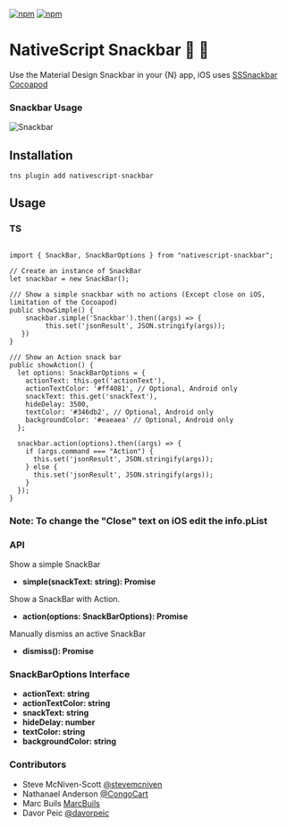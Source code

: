 [![npm](https://img.shields.io/npm/v/nativescript-snackbar.svg)](https://www.npmjs.com/package/nativescript-snackbar)
[![npm](https://img.shields.io/npm/dt/nativescript-snackbar.svg?label=npm%20downloads)](https://www.npmjs.com/package/nativescript-snackbar)

# NativeScript Snackbar :lollipop: :chocolate_bar:

Use the Material Design Snackbar in your {N} app, iOS uses [SSSnackbar Cocoapod](https://github.com/stonesam92/SSSnackbar)

### Snackbar Usage 

![Snackbar](./screens/snackbar.gif)

## Installation
`tns plugin add nativescript-snackbar`

## Usage


### TS

```TS

import { SnackBar, SnackBarOptions } from "nativescript-snackbar";

// Create an instance of SnackBar
let snackbar = new SnackBar();

/// Show a simple snackbar with no actions (Except close on iOS, limitation of the Cocoapod)
public showSimple() {
    snackbar.simple('Snackbar').then((args) => {
         this.set('jsonResult', JSON.stringify(args));
   })
}

/// Show an Action snack bar
public showAction() {
  let options: SnackBarOptions = {
    actionText: this.get('actionText'),
    actionTextColor: '#ff4081', // Optional, Android only
    snackText: this.get('snackText'),
    hideDelay: 3500,
    textColor: '#346db2', // Optional, Android only
    backgroundColor: '#eaeaea' // Optional, Android only
  };

  snackbar.action(options).then((args) => {
    if (args.command === "Action") {
      this.set('jsonResult', JSON.stringify(args));
    } else {
      this.set('jsonResult', JSON.stringify(args));
    }
  });
}

```

### Note: To change the "Close" text on iOS edit the info.pList


### API

Show a simple SnackBar
- **simple(snackText: string): Promise<any>**

Show a SnackBar with Action.
- **action(options: SnackBarOptions): Promise<any>**

Manually dismiss an active SnackBar
- **dismiss(): Promise<any>**


### SnackBarOptions Interface

- **actionText: string**
- **actionTextColor: string**
- **snackText: string**
- **hideDelay: number**
- **textColor: string**
- **backgroundColor: string**



### Contributors

- Steve McNiven-Scott  [@stevemcniven](https://twitter.com/stevemcniven)
- Nathanael Anderson [@CongoCart](https://twitter.com/congocart)
- Marc Buils [MarcBuils](http://www.marcbuils.fr/)
- Davor Peic [@davorpeic](https://twitter.com/davorpeic)
